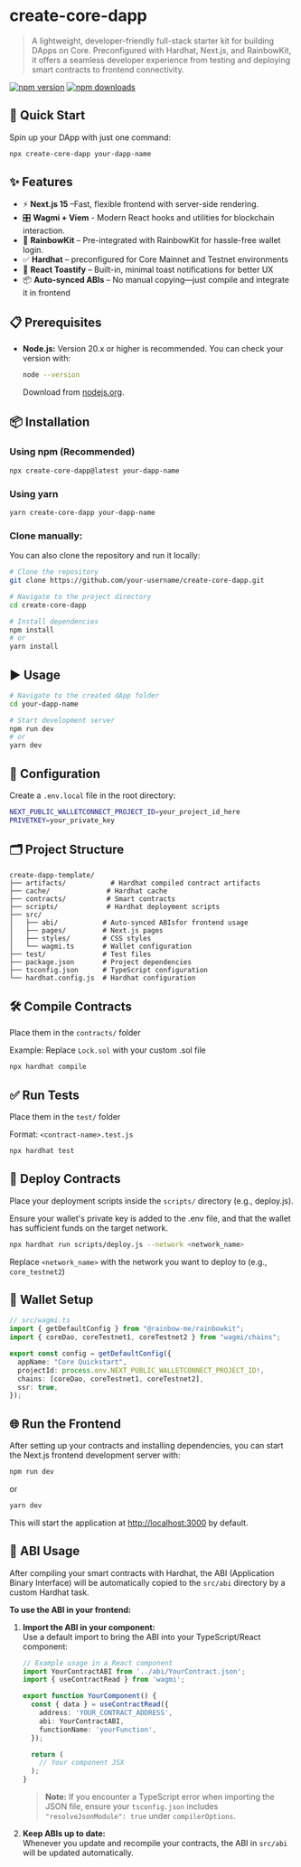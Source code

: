 # create-core-dapp

> A lightweight, developer-friendly full-stack starter kit for building DApps on Core. Preconfigured with Hardhat, Next.js, and RainbowKit, it offers a seamless developer experience from testing and deploying smart contracts to frontend connectivity.

[![npm version](https://img.shields.io/npm/v/create-dapp-template.svg)](https://www.npmjs.com/package/create-core-dapp)
[![npm downloads](https://img.shields.io/npm/dt/create-dapp-template.svg)](https://www.npmjs.com/package/create-core-dapp)

## 🚀 Quick Start

Spin up your DApp with just one command:

```bash
npx create-core-dapp your-dapp-name
```

## ✨ Features

- ⚡ **Next.js 15** –Fast, flexible frontend with server-side rendering.
- 🎛️ **Wagmi + Viem** - Modern React hooks and utilities for blockchain interaction.
- 🌈 **RainbowKit** – Pre-integrated with RainbowKit for hassle-free wallet login.
- ✅ **Hardhat** – preconfigured for Core Mainnet and Testnet environments
- 🔔 **React Toastify** – Built-in, minimal toast notifications for better UX
- 📦 **Auto-synced ABIs** – No manual copying—just compile and integrate it in frontend

## 📋 Prerequisites

- **Node.js:** Version 20.x or higher is recommended. You can check your version with:
  ```bash
  node --version
  ```
  Download from [nodejs.org](https://nodejs.org/).

## 📦 Installation

### Using npm (Recommended)

```bash
npx create-core-dapp@latest your-dapp-name
```

### Using yarn

```bash
yarn create-core-dapp your-dapp-name
```

### Clone manually:

You can also clone the repository and run it locally:

```bash
# Clone the repository
git clone https://github.com/your-username/create-core-dapp.git

# Navigate to the project directory
cd create-core-dapp

# Install dependencies
npm install
# or
yarn install

```

## ▶️ Usage

```bash
# Navigate to the created dApp folder
cd your-dapp-name

# Start development server
npm run dev
# or
yarn dev
```

## 🔧 Configuration

Create a `.env.local` file in the root directory:

```bash
NEXT_PUBLIC_WALLETCONNECT_PROJECT_ID=your_project_id_here
PRIVETKEY=your_private_key
```

## 🗂️ Project Structure

```
create-dapp-template/
├── artifacts/           # Hardhat compiled contract artifacts
├── cache/              # Hardhat cache
├── contracts/          # Smart contracts
├── scripts/            # Hardhat deployment scripts
├── src/
│   ├── abi/           # Auto-synced ABIsfor frontend usage
│   ├── pages/         # Next.js pages
│   ├── styles/        # CSS styles
│   └── wagmi.ts       # Wallet configuration
├── test/              # Test files
├── package.json       # Project dependencies
├── tsconfig.json      # TypeScript configuration
└── hardhat.config.js  # Hardhat configuration
```

## 🛠️ Compile Contracts

Place them in the `contracts/` folder

Example: Replace `Lock.sol` with your custom .sol file

```bash
npx hardhat compile
```

## ✅ Run Tests

Place them in the `test/` folder

Format: `<contract-name>.test.js`

```bash
npx hardhat test
```

## 🚀 Deploy Contracts

Place your deployment scripts inside the `scripts/` directory (e.g., deploy.js).

Ensure your wallet's private key is added to the .env file, and that the wallet has sufficient funds on the target network.

```bash
npx hardhat run scripts/deploy.js --network <network_name>
```

Replace `<network_name>` with the network you want to deploy to (e.g., `core_testnet2`)

## 🔌 Wallet Setup

```typescript
// src/wagmi.ts
import { getDefaultConfig } from "@rainbow-me/rainbowkit";
import { coreDao, coreTestnet1, coreTestnet2 } from "wagmi/chains";

export const config = getDefaultConfig({
  appName: "Core Quickstart",
  projectId: process.env.NEXT_PUBLIC_WALLETCONNECT_PROJECT_ID!,
  chains: [coreDao, coreTestnet1, coreTestnet2],
  ssr: true,
});
```

## 🌐 Run the Frontend

After setting up your contracts and installing dependencies, you can start the Next.js frontend development server with:

```bash
npm run dev
```

or

```bash
yarn dev
```

This will start the application at [http://localhost:3000](http://localhost:3000) by default.

## 📁 ABI Usage

After compiling your smart contracts with Hardhat, the ABI (Application Binary Interface) will be automatically copied to the `src/abi` directory by a custom Hardhat task.

**To use the ABI in your frontend:**

1. **Import the ABI in your component:**  
   Use a default import to bring the ABI into your TypeScript/React component:

   ```typescript
   // Example usage in a React component
   import YourContractABI from '../abi/YourContract.json';
   import { useContractRead } from 'wagmi';

   export function YourComponent() {
     const { data } = useContractRead({
       address: 'YOUR_CONTRACT_ADDRESS',
       abi: YourContractABI,
       functionName: 'yourFunction',
     });

     return (
       // Your component JSX
     );
   }
   ```

   > **Note:** If you encounter a TypeScript error when importing the JSON file, ensure your `tsconfig.json` includes `"resolveJsonModule": true` under `compilerOptions`.

2. **Keep ABIs up to date:**  
   Whenever you update and recompile your contracts, the ABI in `src/abi` will be updated automatically.
